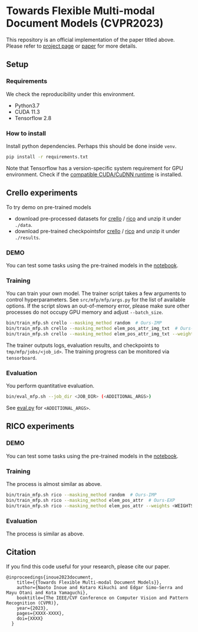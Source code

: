 # Towards Flexible Multi-modal Document Models (CVPR2023)
This repository is an official implementation of the paper titled above. Please refer to [project page](https://cyberagentailab.github.io/flex-dm/) or [paper](https://arxiv.org/abs/2303.18248) for more details.

## Setup

### Requirements
We check the reproducibility under this environment.
- Python3.7
- CUDA 11.3
- Tensorflow 2.8

### How to install
Install python dependencies. Perhaps this should be done inside `venv`.

```bash
pip install -r requirements.txt
```

Note that Tensorflow has a version-specific system requirement for GPU environment.
Check if the
[compatible CUDA/CuDNN runtime](https://www.tensorflow.org/install/source#gpu) is installed.


## Crello experiments
To try demo on pre-trained models
- download pre-processed datasets for [crello](https://storage.googleapis.com/ailab-public/flexdm/preprocessed_data/crello.zip) / [rico](https://storage.googleapis.com/ailab-public/flexdm/preprocessed_data/rico.zip) and unzip it under `./data`.
- download pre-trained checkpointsfor [crello](https://storage.googleapis.com/ailab-public/flexdm/pretrained_weights/crello.zip) / [rico](https://storage.googleapis.com/ailab-public/flexdm/pretrained_weights/rico.zip) and unzip it under `./results`.

### DEMO
You can test some tasks using the pre-trained models in the [notebook](./notebooks/demo_crello.ipynb).

### Training
You can train your own model.
The trainer script takes a few arguments to control hyperparameters.
See `src/mfp/mfp/args.py` for the list of available options.
If the script slows an out-of-memory error, please make sure other processes do not occupy GPU memory and adjust `--batch_size`.

```bash
bin/train_mfp.sh crello --masking_method random  # Ours-IMP
bin/train_mfp.sh crello --masking_method elem_pos_attr_img_txt  # Ours-EXP
bin/train_mfp.sh crello --masking_method elem_pos_attr_img_txt --weights <WEIGHTS>   # Ours-EXP-FT
```

The trainer outputs logs, evaluation results, and checkpoints to `tmp/mfp/jobs/<job_id>`.
The training progress can be monitored via `tensorboard`.

### Evaluation
You perform quantitative evaluation.
```bash
bin/eval_mfp.sh --job_dir <JOB_DIR> (<ADDITIONAL_ARGS>)
```
See [eval.py](https://github.com/CyberAgentAILab/flex-dm/blob/main/eval.py#L122-L134) for `<ADDITIONAL_ARGS>`.

## RICO experiments

### DEMO
You can test some tasks using the pre-trained models in the [notebook](./notebooks/demo_rico.ipynb).

### Training
The process is almost similar as above.
```bash
bin/train_mfp.sh rico --masking_method random  # Ours-IMP
bin/train_mfp.sh rico --masking_method elem_pos_attr  # Ours-EXP
bin/train_mfp.sh rico --masking_method elem_pos_attr --weights <WEIGHTS>  # Ours-EXP-FT
```

### Evaluation
The process is similar as above.

## Citation

If you find this code useful for your research, please cite our paper.

```
@inproceedings{inoue2023document,
    title={{Towards Flexible Multi-modal Document Models}},
    author={Naoto Inoue and Kotaro Kikuchi and Edgar Simo-Serra and Mayu Otani and Kota Yamaguchi},
    booktitle={The IEEE/CVF Conference on Computer Vision and Pattern Recognition (CVPR)},
    year={2023},
    pages={XXXX-XXXX},
    doi={XXXX}
  }
```
